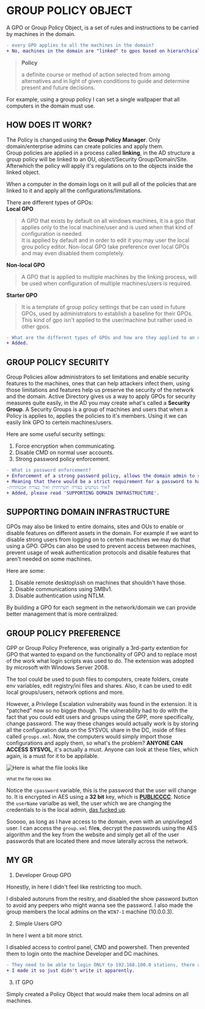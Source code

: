 # GROUP POLICY OBJECT

A GPO or Group Policy Object, is a set of rules and instructions to be carried by machines in the domain.
```diff
- every GPO applies to all the machines in the domain?
+ No, machines in the domain are "linked" to gpos based on hierarchical structure and security groups. A machine will apply all the policies of all the GPOS that are Linked to it.
```
> **Policy**
>
> a definite course or method of action selected from among alternatives and in light of given conditions to guide and determine present and future decisions.

For example, using a group policy I can set a single wallpaper that all computers in the domain must use.

## HOW DOES IT WORK?

The Policy is changed using the **Group Policy Manager**. Only domain/enterprise admins can create policies and apply them.<br>
Group policies are applied in a process called **linking**, in the AD structure a group policy will be linked to an OU, object/Security Group/Domain/Site. Afterwhich the policy will apply it's regulations on to the objects inside the linked object. 

When a computer in the domain logs on it will pull all of the policies that are linked to it and apply all the configurations/limitations.

There are different types of GPOs:<br>
**Local GPO**
> A GPO that exists by default on all windows machines, it is a gpo that applies only to the local machine/user and is used when that kind of configuration is needed.<br>
> It is applied by default and in order to edit it you may user the local grou policy editor. Non-local GPO take preference over local GPOs and may even disabled them completely.

**Non-local GPO**
> A GPO that is applied to multiple machines by the linking process, will be used when configuration of multiple machines/users is required.

**Starter GPO**
> It is a template of group policy settings that be can used in future GPOs, used by administrators to establish a baseline for their GPOs.<br>
> This kind of gpo isn't applied to the user/machine but rather used in other gpos.

```diff
- What are the different types of GPOs and how are they applied to an object?
+ Added.
```
## GROUP POLICY SECURITY

Group Policies allow administrators to set limitations and enable security features to the machines, ones that can help attackers infect them, using those limitations and features help us preserve the security of the network and the domain. Active Directory gives us a way to apply GPOs for security measures quite easily, in the AD you may create what's called a **Security Group**. A Security Groups is a group of machines and users that when a Policy is applies to, applies the policies to it's members. Using it we can easily link GPO to certein machines/users.

Here are some useful security settings:<br>

1. Force encryption when communicating.
2. Disable CMD on normal user accounts.
2. Strong password policy enforcement.
```diff
- What is password enforcement?
+ Enforcement of a strong password policy, allows the domain admin to set a "mask" to the password. 
+ Meaning that there would be a strict requirement for a password to have atleast 12 characters, a special sign and more.
-איך נשתמש בצורה תשתיתית ואיך בצורה אבטחתית?
+ Added, please read 'SUPPORTING DOMAIN INFRASTRUCTURE'.
```
## SUPPORTING DOMAIN INFRASTRUCTURE

GPOs may also be linked to entire domains, sites and OUs to enable or disable features on different assets in the domain. For example if we want to disable strong users from logging on to certein machines we may do that using a GPO. GPOs can also be used to prevent access between machines, prevent usage of weak authentication protocols and disable features that aren't needed on some machines. 

Here are some:
1. Disable remote desktop\ssh on machines that shouldn't have those.
2. Disable communications using SMBv1.
3. Disable authentication using NTLM.

By building a GPO for each segment in the network/domain we can provide better management that is more centralized.

## GROUP POLICY PREFERENCE

GPP or Group Policy Preference, was originally a 3rd-party extention for GPO that wanted to expand on the functionality of GPO and to replace most of the work what login scripts was used to do. The extension was adopted by microsoft with Windows Server 2008.

The tool could be used to push files to computers, create folders, create env variables, edit registry/ini files and shares. Also, it can be used to edit local groups/users, network options and more.

However, a Privilege Escalation vulnerabiity was found in the extension. It is "patched" now so no biggie though. The vulnerability had to do with the fact that you could edit users and groups using the GPP, more specifically, change password. The way these changes would actually work is by storing all the configuration data on the SYSVOL share in the DC, inside of files called `groups.xml`. Now, the computers would simply import those configurations and apply them, so what's the problem? **ANYONE CAN ACCESS SYSVOL**, it's actually a must. Anyone can look at these files, which again, is a must for it to be appilable.

![Here is what the file looks like](https://assets-global.website-files.com/601959b8cde20c101809c86a/603e5d033489813b8f15268d_groups_xml_content.jpeg)
<p style="font-size:11px">What the file looks like.</p>

Notice the `cpassword` variable, this is the password that the user will change to. It is encrypted in AES using a **32 bit** key, which is [**PUBLICCCC**](https://learn.microsoft.com/en-us/openspecs/windows_protocols/ms-gppref/2c15cbf0-f086-4c74-8b70-1f2fa45dd4be?redirectedfrom=MSDN). Notice the `userName` varialbe as well, the user which we are changing the credentials to is the local admin, [das fucked up](https://www.youtube.com/watch?v=CuycuV0E4KU&ab_channel=ZachMemes).

Sooooo, as long as I have access to the domain, even with an unpivileged user. I can access the `group.xml` file**s**, decrypt the passwords using the AES algorithm and the key from the website and simply get all of the user passwords that are located there and move laterally across the network.

## MY GR

1. Developer Group GPO
   
Honestly, in here I didn't feel like restricting too much.

I disbaled autoruns from the resitry, and disabled the show password button to avoid any peepers who might wanna see the password.
I also made the group members the local admins on the `WIN7-1` machine (10.0.0.3).

2. Simple Users GPO

In here I went a bit more strict.

I disabled access to control panel, CMD and powershell.
Then prevented them to login onto the machine Developer and DC machines.
```diff
- They need to be able to login ONLY to 192.168.100.0 stations, there are more machines in the domain they should not be able to login to
+ I made it so just didn't write it apparently.
```
3. IT GPO

Simply created a Policy Object that would make them local admins on all machines.
